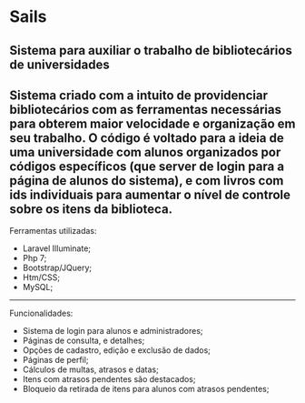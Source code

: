 # Sails
Sistema para auxiliar o trabalho de bibliotecários de universidades
-------------------------------------------------------------------
Sistema criado com a intuito de providenciar bibliotecários com as
ferramentas necessárias para obterem maior velocidade e organização
em seu trabalho. O código é voltado para a ideia de uma universidade
com alunos organizados por códigos específicos (que server de login
para a página de alunos do sistema), e com livros com ids individuais
para aumentar o nível de controle sobre os itens da biblioteca.
-------------------------------------------------------------------
Ferramentas utilizadas:
- Laravel Illuminate;
- Php 7;
- Bootstrap/JQuery;
- Htm/CSS;
- MySQL;
-------------------------------------------------------------------
Funcionalidades:
- Sistema de login para alunos e administradores;
- Páginas de consulta, e detalhes;
- Opções de cadastro, edição e exclusão de dados;
- Páginas de perfil;
- Cálculos de multas, atrasos e datas;
- Itens com atrasos pendentes são destacados;
- Bloqueio da retirada de itens para alunos com atrasos pendentes;
